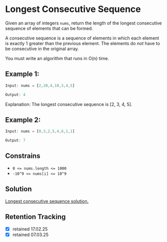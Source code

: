 # Longest Consecutive Sequence

Given an array of integers `nums`, return the length of the longest consecutive sequence of elements that can be formed.

A consecutive sequence is a sequence of elements in which each element is exactly 1 greater than the previous element. The elements do *not* have to be consecutive in the original array.

You must write an algorithm that runs in O(n) time.

## Example 1:

```ts
Input: nums = [2,20,4,10,3,4,5]

Output: 4
```
Explanation: The longest consecutive sequence is [2, 3, 4, 5].

## Example 2:

```ts
Input: nums = [0,3,2,5,4,6,1,1]

Output: 7
```

## Constrains

- `0 <= nums.length <= 1000`
- `-10^9 <= nums[i] <= 10^9`

## Solution

[Longest consecutive sequence solution.](longest-consecutive-sequence-solution.md)

## Retention Tracking

- [x] retained 17.02.25
- [x] retained 07.03.25
